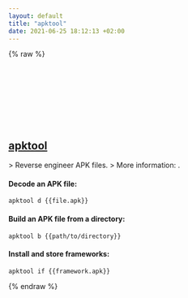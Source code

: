 ```yaml
---
layout: default
title: "apktool"
date: 2021-06-25 18:12:13 +02:00
---
```

{% raw %}
<h2 id="apktool">
  <a href="/en/common/apktool.html">apktool</a> <a href="#apktool"><svg class="icon">
    <use href="/assets/images/unicode_sprite.svg#link" />
  </svg></a>
</h2>
> Reverse engineer APK files.
> More information: <https://ibotpeaches.github.io/Apktool/>.

#### Decode an APK file:
```shell
apktool d {{file.apk}}
```
#### Build an APK file from a directory:
```shell
apktool b {{path/to/directory}}
```
#### Install and store frameworks:
```shell
apktool if {{framework.apk}}
```
{% endraw %}